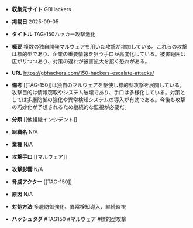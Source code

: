 - **収集元サイト**
GBHackers

- **掲載日**
2025-09-05

- **タイトル**
TAG-150ハッカー攻撃激化

- **概要**
複数の独自開発マルウェアを用いた攻撃が増加している。これらの攻撃は標的型であり、企業の重要情報を狙う手口が高度化している。被害範囲は広がりつつあり、対策の遅れが被害拡大を招く恐れがある。

- **URL**
https://gbhackers.com/150-hackers-escalate-attacks/

- **備考**
[[TAG-150]]は独自のマルウェアを駆使し標的型攻撃を展開している。攻撃目的は情報窃取やシステム破壊であり、手口は多様化している。対策としては多層防御の強化や異常検知システムの導入が有効である。今後も攻撃の巧妙化が予想されるため継続的な監視が必要だ。

- **分類**
[[他組織インシデント]]

- **組織名**
N/A

- **業種**
N/A

- **攻撃手口**
[[マルウェア]]

- **攻撃影響**
N/A

- **脅威アクター**
[[TAG-150]]

- **原因**
N/A

- **対処方法**
多層防御強化、異常検知導入、継続監視

- **ハッシュタグ**
#TAG150 #マルウェア #標的型攻撃
